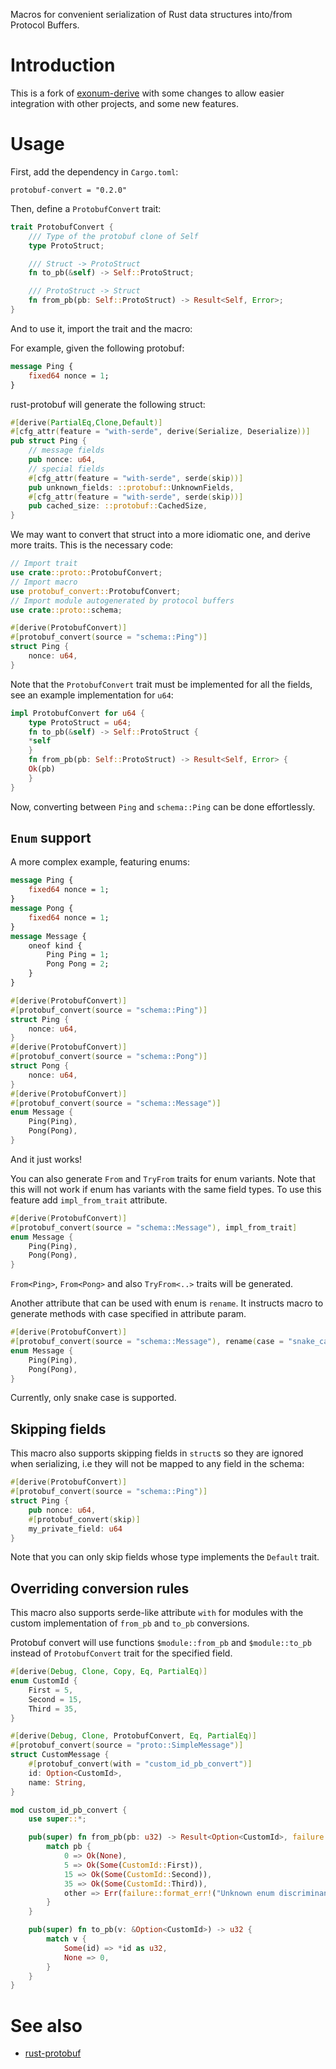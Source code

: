 Macros for convenient serialization of Rust data structures into/from Protocol Buffers.

# Introduction

This is a fork of [exonum-derive](https://crates.io/crates/exonum-derive) with
some changes to allow easier integration with other projects, and some new
features.

# Usage

First, add the dependency in `Cargo.toml`:

```
protobuf-convert = "0.2.0"
```

Then, define a `ProtobufConvert` trait:

```rust
trait ProtobufConvert {
    /// Type of the protobuf clone of Self 
    type ProtoStruct;

    /// Struct -> ProtoStruct
    fn to_pb(&self) -> Self::ProtoStruct;

    /// ProtoStruct -> Struct
    fn from_pb(pb: Self::ProtoStruct) -> Result<Self, Error>;
}
```

And to use it, import the trait and the macro:

For example, given the following protobuf:

```protobuf
message Ping {
    fixed64 nonce = 1;
}
```

rust-protobuf will generate the following struct:

```rust
#[derive(PartialEq,Clone,Default)]
#[cfg_attr(feature = "with-serde", derive(Serialize, Deserialize))]
pub struct Ping {
    // message fields
    pub nonce: u64,
    // special fields
    #[cfg_attr(feature = "with-serde", serde(skip))]
    pub unknown_fields: ::protobuf::UnknownFields,
    #[cfg_attr(feature = "with-serde", serde(skip))]
    pub cached_size: ::protobuf::CachedSize,
}
```

We may want to convert that struct into a more idiomatic one, and derive more traits.
This is the necessary code:

```rust
// Import trait
use crate::proto::ProtobufConvert;
// Import macro
use protobuf_convert::ProtobufConvert;
// Import module autogenerated by protocol buffers
use crate::proto::schema;

#[derive(ProtobufConvert)]
#[protobuf_convert(source = "schema::Ping")]
struct Ping {
    nonce: u64,
}
```

Note that the `ProtobufConvert` trait must be implemented for all the fields,
see an example implementation for `u64`:

```rust
impl ProtobufConvert for u64 {
    type ProtoStruct = u64;
    fn to_pb(&self) -> Self::ProtoStruct {
	*self
    }
    fn from_pb(pb: Self::ProtoStruct) -> Result<Self, Error> {
	Ok(pb)
    }
}
```

Now, converting between `Ping` and `schema::Ping` can be done effortlessly.

## `Enum` support

A more complex example, featuring enums:

```protobuf
message Ping {
    fixed64 nonce = 1;
}
message Pong {
    fixed64 nonce = 1;
}
message Message {
    oneof kind {
        Ping Ping = 1;
        Pong Pong = 2;
    }
}
```

```rust
#[derive(ProtobufConvert)]
#[protobuf_convert(source = "schema::Ping")]
struct Ping {
    nonce: u64,
}
#[derive(ProtobufConvert)]
#[protobuf_convert(source = "schema::Pong")]
struct Pong {
    nonce: u64,
}
#[derive(ProtobufConvert)]
#[protobuf_convert(source = "schema::Message")]
enum Message {
    Ping(Ping),
    Pong(Pong),
}
```

And it just works!

You can also generate `From` and `TryFrom` traits for enum variants. Note that this will not work if enum has variants
with the same field types. To use this feature add `impl_from_trait` attribute.
```rust
#[derive(ProtobufConvert)]
#[protobuf_convert(source = "schema::Message"), impl_from_trait]
enum Message {
    Ping(Ping),
    Pong(Pong),
}
```
`From<Ping>`, `From<Pong>` and also `TryFrom<..>` traits will be generated.

Another attribute that can be used with enum is `rename`. It instructs macro to generate methods with case
specified in attribute param. 
```rust
#[derive(ProtobufConvert)]
#[protobuf_convert(source = "schema::Message"), rename(case = "snake_case")]
enum Message {
    Ping(Ping),
    Pong(Pong),
}
```
Currently, only snake case is supported.

## Skipping fields
This macro also supports skipping fields in `struct`s so they are ignored when serializing, i.e they will not be mapped to any field in the schema:
```rust
#[derive(ProtobufConvert)]
#[protobuf_convert(source = "schema::Ping")]
struct Ping {
    pub nonce: u64,
    #[protobuf_convert(skip)]
    my_private_field: u64
}
```

Note that you can only skip fields whose type implements the `Default` trait.

## Overriding conversion rules
This macro also supports serde-like attribute `with` for modules with the custom implementation of `from_pb` and `to_pb` conversions.

Protobuf convert will use functions `$module::from_pb` and `$module::to_pb` instead of `ProtobufConvert` trait for the specified field.

```rust
#[derive(Debug, Clone, Copy, Eq, PartialEq)]
enum CustomId {
    First = 5,
    Second = 15,
    Third = 35,
}

#[derive(Debug, Clone, ProtobufConvert, Eq, PartialEq)]
#[protobuf_convert(source = "proto::SimpleMessage")]
struct CustomMessage {
    #[protobuf_convert(with = "custom_id_pb_convert")]
    id: Option<CustomId>,
    name: String,
}

mod custom_id_pb_convert {
    use super::*;

    pub(super) fn from_pb(pb: u32) -> Result<Option<CustomId>, failure::Error> {
        match pb {
            0 => Ok(None),
            5 => Ok(Some(CustomId::First)),
            15 => Ok(Some(CustomId::Second)),
            35 => Ok(Some(CustomId::Third)),
            other => Err(failure::format_err!("Unknown enum discriminant: {}", other)),
        }
    }

    pub(super) fn to_pb(v: &Option<CustomId>) -> u32 {
        match v {
            Some(id) => *id as u32,
            None => 0,
        }
    }
}
```

# See also

* [rust-protobuf](https://github.com/stepancheg/rust-protobuf)
